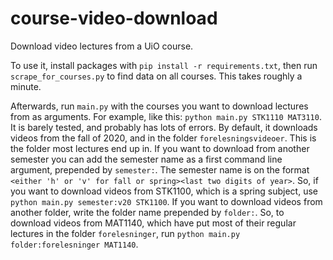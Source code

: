 # course-video-download
Download video lectures from a UiO course.

To use it, install packages with `pip install -r requirements.txt`, then run `scrape_for_courses.py` to find data on all courses. This takes roughly a minute.

Afterwards, run `main.py` with the courses you want to download lectures from as arguments. For example, like this: `python main.py STK1110 MAT3110`. It is barely tested, and probably has lots of errors. By default, it downloads videos from the fall of 2020, and in the folder `forelesningsvideoer`. This is the folder most lectures end up in. If you want to download from another semester you can add the semester name as a first command line argument, prepended by `semester:`. The semester name is on the format `<either 'h' or 'v' for fall or spring><last two digits of year>`. So, if you want to download videos from STK1100, which is a spring subject, use `python main.py semester:v20 STK1100`. If you want to download videos from another folder, write the folder name prepended by `folder:`. So, to download videos from MAT1140, which have put most of their regular lectures in the folder `forelesninger`, run `python main.py folder:forelesninger MAT1140`.
